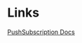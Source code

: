 ---
---
# Links

[PushSubscription Docs](https://developer.mozilla.org/en-US/docs/Web/API/PushSubscription)

